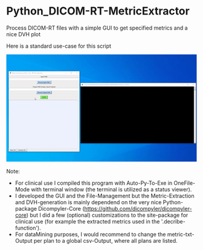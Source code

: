 # Python_DICOM-RT-MetricExtractor
Process DICOM-RT files with a simple GUI to get specified metrics and a nice DVH plot

Here is a standard use-case for this script

![GIF 1](https://github.com/Kiragroh/Python_DICOM-RT-MetricExtractor/blob/main/DICOM-RT%20Metric-Extractor.gif)

Note:
- For clinical use I compiled this program with Auto-Py-To-Exe in OneFile-Mode with terminal window (the terminal is utilized as a status viewer).
- I developed the GUI and the File-Management but the Metric-Extraction and DVH-generation is mainly dependend on the very nice Python-package Dicompyler-Core (https://github.com/dicompyler/dicompyler-core) but I did a few (optional) customizations to the site-package for clinical use (for example the extracted metrics used in the '.decribe-function').
- For dataMining purposes, I would recommend to change the metric-txt-Output per plan to a global csv-Output, where all plans are listed.
